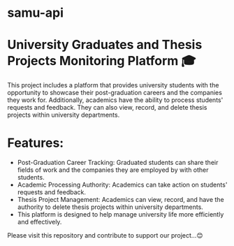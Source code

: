# samu-api

# University Graduates and Thesis Projects Monitoring Platform 🎓

This project includes a platform that provides university students with the opportunity to showcase their post-graduation careers and the companies they work for. Additionally, academics have the ability to process students' requests and feedback. They can also view, record, and delete thesis projects within university departments.

# Features:

- Post-Graduation Career Tracking: Graduated students can share their fields of work and the companies they are employed by with other students.
- Academic Processing Authority: Academics can take action on students' requests and feedback.
- Thesis Project Management: Academics can view, record, and have the authority to delete thesis projects within university departments.
- This platform is designed to help manage university life more efficiently and effectively.

Please visit this repository and contribute to support our project...😊
